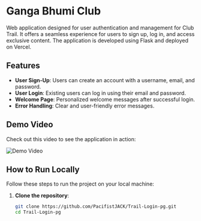 # Ganga Bhumi Club

Web application designed for user authentication and management for Club Trail. It offers a seamless experience for users to sign up, log in, and access exclusive content. The application is developed using Flask and deployed on Vercel.

## Features
- **User Sign-Up**: Users can create an account with a username, email, and password.
- **User Login**: Existing users can log in using their email and password.
- **Welcome Page**: Personalized welcome messages after successful login.
- **Error Handling**: Clear and user-friendly error messages.

## Demo Video
Check out this video to see the application in action:

![Demo Video](https://youtu.be/ZC-CwJ-i0ZU)


## How to Run Locally
Follow these steps to run the project on your local machine:

1. **Clone the repository**:
   ```bash 
   git clone https://github.com/PacifistJACK/Trail-Login-pg.git
   cd Trail-Login-pg
